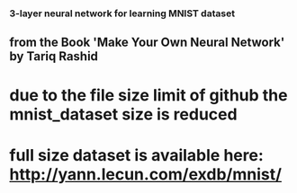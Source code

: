 ### 3-layer neural network for learning MNIST dataset
## from the Book 'Make Your Own Neural Network' by Tariq Rashid

# due to the file size limit of github the mnist_dataset size is reduced
# full size dataset is available here: http://yann.lecun.com/exdb/mnist/